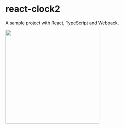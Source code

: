 # react-clock2
A sample project with React, TypeScript and Webpack.

<img src="https://raw.github.com/wiki/mikehibm/react-clock2/screen.png" width="300">
